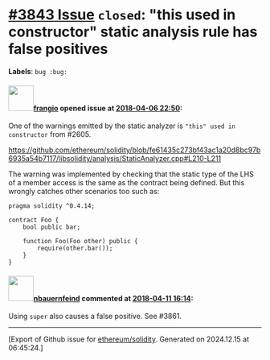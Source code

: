 # [\#3843 Issue](https://github.com/ethereum/solidity/issues/3843) `closed`: "this used in constructor" static analysis rule has false positives
**Labels**: `bug :bug:`


#### <img src="https://avatars.githubusercontent.com/u/481465?v=4" width="50">[frangio](https://github.com/frangio) opened issue at [2018-04-06 22:50](https://github.com/ethereum/solidity/issues/3843):

One of the warnings emitted by the static analyzer is `"this" used in constructor` from #2605.

https://github.com/ethereum/solidity/blob/fe61435c273bf43ac1a20d8bc97b6935a54b7117/libsolidity/analysis/StaticAnalyzer.cpp#L210-L211

The warning was implemented by checking that the static type of the LHS of a member access is the same as the contract being defined. But this wrongly catches other scenarios too such as:

```solidity
pragma solidity ^0.4.14;

contract Foo {
    bool public bar;
    
    function Foo(Foo other) public {
        require(other.bar());
    }
}
```

#### <img src="https://avatars.githubusercontent.com/u/1030443?u=1eb47ef42e8a7ea1e6daa019fa8c18c088516492&v=4" width="50">[nbauernfeind](https://github.com/nbauernfeind) commented at [2018-04-11 16:14](https://github.com/ethereum/solidity/issues/3843#issuecomment-380510018):

Using `super` also causes a false positive. See #3861.


-------------------------------------------------------------------------------



[Export of Github issue for [ethereum/solidity](https://github.com/ethereum/solidity). Generated on 2024.12.15 at 06:45:24.]
